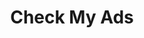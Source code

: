 ---
instagram: https://instagram.com/checkmyads
linkedin: https://linkedin.com/company/check-my-ads-institute
logohandle: checkmyads
sort: checkmyads
title: Check My Ads
twitter: https://x.com/checkmyadshq
website: https://checkmyads.org/
---